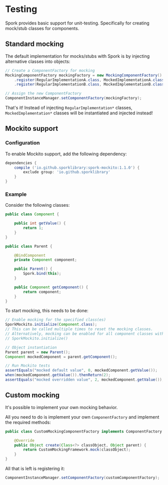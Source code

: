 # Testing

Spork provides basic support for unit-testing. Specifically for creating mock/stub classes for components.

## Standard mocking

The default implementation for mocks/stubs with Spork is by injecting alternative classes into objects:

```java
// Create a ComponentFactory for mocking
MockingComponentFactory mockingFactory = new MockingComponentFactory()
    .register(RegularImplementationA.class, MockedImplementationA.class)
    .register(RegularImplementationB.class, MockedImplementationB.class);

// Assign the new ComponentFactory
ComponentInstanceManager.setComponentFactory(mockingFactory);
```

That's it! Instead of injecting `RegularImplementation*` classes, `MockedImplementation*` classes will be instantiated and injected instead!

## Mockito support

### Configuration

To enable Mockito support, add the following dependency:

```groovy
dependencies {
    compile ('io.github.sporklibrary:spork-mockito:1.1.0') {
        exclude group: 'io.github.sporklibrary'
    }
}
```

### Example

Consider the following classes:

```java
public class Component {

    public int getValue() {
        return 1;
    }
}

public class Parent {

    @BindComponent
    private Component component;

    public Parent() {
        Spork.bind(this);
    }

    public Component getComponent() {
        return component;
    }
}
```

To start mocking, this needs to be done:

```java
// Enable mocking for the specified class(es)
SporkMockito.initialize(Component.class);
// This can be called multiple times to reset the mocking classes.
// Alternatively, mocking can be enabled for all component classes with:
// SporkMockito.initialize()

// Object instantiation
Parent parent = new Parent();
Component mockedComponent = parent.getComponent();

// Run Mockito tests
assertEquals("mocked default value", 0, mockedComponent.getValue());
when(mockedComponent.getValue()).thenReturn(2);
assertEquals("mocked overridden value", 2, mockedComponent.getValue());
```

## Custom mocking

It's possible to implement your own mocking behavior.

All you need to do is implement your own `ComponentFactory` and implement the required methods:

```java
public class CustomMockingComponentFactory implements ComponentFactory {

    @Override
    public Object create(Class<?> classObject, Object parent) {
        return CustomMockingFramework.mock(classObject);
    }
}
```

All that is left is registering it:

```java
ComponentInstanceManager.setComponentFactory(customComponentFactory);
```